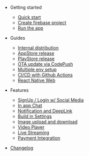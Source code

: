 - Getting started

  - [Quick start](quickstart.md)
  - [Create firebase project](firebase-configure.md)
  - [Run the app](run-the-app.md)

- Guides

  - [Internal distribution](internal-distribution.md)
  - [AppStore release](wip.md)
  - [PlayStore release](wip.md)
  - [OTA update via CodePush](wip.md)
  - [Multiple env setup](wip.md)
  - [CI/CD with Github Actions](wip.md)
  - [React Native Web](wip.md)

- Features

  - [SignUp / Login w/ Social Media](wip.md)
  - [In app Chat](wip.md)
  - [Notification and DeepLink](wip.md)
  - [Build in Settings](wip.md)
  - [Image upload and download](wip.md)
  - [Video Player](wip.md)
  - [Live Streaming](wip.md)
  - [Payment Integration](wip.md)

- [Changelog](wip.md)
